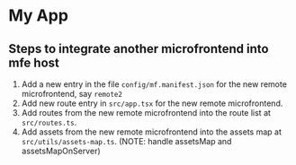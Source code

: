 # My App

## Steps to integrate another microfrontend into mfe host
1. Add a new entry in the file `config/mf.manifest.json` for the new remote microfrontend, say `remote2`
2. Add new route entry in `src/app.tsx` for the new remote microfrontend.
3. Add routes from the new remote microfrontend into the route list at `src/routes.ts`.
4. Add assets from the new remote microfrontend into the assets map at `src/utils/assets-map.ts`. (NOTE: handle assetsMap and assetsMapOnServer)
